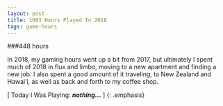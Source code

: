 ```yaml
---
layout: post
title: 1003 Hours Played In 2018
tags: game-hours
---
```

###448 hours

In 2018, my gaming hours went up a bit from 2017, but ultimately I spent much of 2018 in flux and limbo, moving to a new apartment and finding a new job. I also spent a good amount of it traveling, to New Zealand and Hawai’i, as well as back and forth to my coffee shop.

[ Today I Was Playing: ***nothing...*** ]
{: .emphasis}
